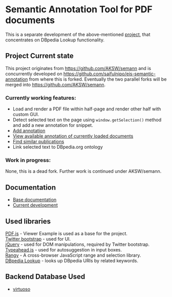 # Semantic Annotation Tool for PDF documents

This is a separate development of the above-mentioned [project](https://github.com/AKSW/semann), that concentrates on DBpedia Lookup functionality.

## Project Current state
This project originates from https://github.com/AKSW/semann and is concurrently developed on https://github.com/saifulnipo/eis-semantic-annotation from where this is forked. Eventually the two parallel forks will be merged into https://github.com/AKSW/semann.

### Currently working features:
- Load and render a PDF file within half-page and render other half with custom GUI.
- Detect selected text on the page using `window.getSelection()` method and add a new annotation for snippet.
- [Add annotation](https://github.com/AKSW/semann/wiki/Documentation#how-to-add-annotations)
- [View available annotation of currently loaded documents](https://github.com/AKSW/semann/wiki/Documentation#how-to-fetch-existing-annotations)
- [Find similar publications](https://github.com/AKSW/semann/wiki/Documentation#find-similar-publications)
- Link selected text to DBpedia.org ontology

### Work in progress:
None, this is a dead fork. Further work is continued under AKSW/semann.

## Documentation
- [Base documentation](https://github.com/AKSW/semann/wiki)
- [Current development](https://github.com/jaanatak/eis-semantic-annotation/wiki)

## Used libraries

[PDF.js](http://mozilla.github.io/pdf.js/) - Viewer Example is used as a base for the project.  
[Twitter bootstrap](http://getbootstrap.com/) - used for UI.  
[jQuery](http://jquery.com/) - used for DOM manipulations, required by Twitter bootstrap.  
[Typeahead.js](https://github.com/twitter/typeahead.js) - used for autosuggestion in input boxes.  
[Rangy](https://code.google.com/p/rangy/) - A cross-browser JavaScript range and selection library.  
[DBpedia Lookup](https://github.com/dbpedia/lookup) - looks up DBpedia URIs by related keywords.  

## Backend Database Used
- [virtuoso](http://virtuoso.openlinksw.com/)
